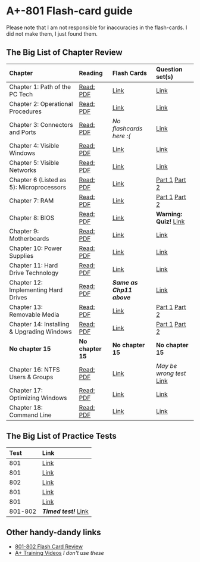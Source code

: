 A+-801 Flash-card guide
=================

Please note that I am not responsible for inaccuracies in the flash-cards. I did not make them, I just found them.


## The Big List of Chapter Review

| Chapter | Reading | Flash Cards | Question set(s) |
|:--------|:--------|:------------|:-----|
|Chapter 1: Path of the PC Tech|[Read: PDF](https://drive.google.com/open?id=0B0o4pGbpmvpFLWpkUWVMYVFEak0&authuser=0)|[Link](https://quizlet.com/85311626/comptia-book-quiz-flash-cards/)|[Link](http://goo.gl/forms/G09s264W15)|
|Chapter 2: Operational Procedures|[Read: PDF](https://drive.google.com/open?id=0B0o4pGbpmvpFalBsMWVwQ0w2QVE&authuser=0)|[Link](https://quizlet.com/58823770/tech-20-ch2-multi-choice-quiz-flash-cards/)|[Link](http://goo.gl/forms/TzFsqc8XhE)|
|Chapter 3: Connectors and Ports|[Read: PDF](https://drive.google.com/open?id=0B0o4pGbpmvpFNGtldVI3NjFUMlE&authuser=0)|*No flashcards here :(*|[Link](http://goo.gl/forms/bJnmfI95Vq)|
|Chapter 4: Visible Windows|[Read: PDF](https://drive.google.com/open?id=0B0o4pGbpmvpFcmphemxHRGc5bHc&authuser=0)|[Link](https://quizlet.com/7720101/understanding-windows-flash-cards/)|[Link](http://goo.gl/forms/1gFUJuMSzl)|
|Chapter 5: Visible Networks|[Read: PDF](https://drive.google.com/open?id=0B0o4pGbpmvpFbk50Y0xjOFdqcEk&authuser=0)|[Link](https://quizlet.com/28185929/chpater-5-visible-networks-flash-cards/)|[Link](http://goo.gl/forms/R2RJlfG3ak)|
|Chapter 6 (Listed as 5): Microprocessors|[Read: PDF](https://drive.google.com/open?id=0B0o4pGbpmvpFTXdfVWJoeExqa3M&authuser=0)|[Link](https://quizlet.com/28190152/chapter-6-microprocessors-flash-cards/)|[Part 1](http://goo.gl/forms/1OIV6Ytpcb) [Part 2](http://goo.gl/forms/C2Xl0JM9EH)|
|Chapter 7: RAM|[Read: PDF](https://drive.google.com/open?id=0B0o4pGbpmvpFQ1U3Mi1IV2pvZTQ&authuser=0)|[Link](https://quizlet.com/28082435/chapter-7-ram-flash-cards/)|[Part 1](http://goo.gl/forms/e2X6O1oJHd) [Part 2](http://goo.gl/forms/1mE9weo7Be)|
|Chapter 8: BIOS|[Read: PDF](https://drive.google.com/open?id=0B0o4pGbpmvpFT1dGTlpXaHZPd00&authuser=0)|[Link](https://quizlet.com/28439389/chapter-8-bios-flash-cards/)|**Warning: Quiz!** [Link](http://goo.gl/forms/Sa1yP6jZ3T)|
|Chapter 9: Motherboards|[Read: PDF](https://drive.google.com/open?id=0B0o4pGbpmvpFb2xwYU9Iczd3TE0&authuser=0)|[Link](https://quizlet.com/32002876/motherboard-retake-flash-cards/)|[Link](http://goo.gl/forms/kNPyH3jnp0)|
|Chapter 10: Power Supplies|[Read: PDF](https://drive.google.com/open?id=0B0o4pGbpmvpFbTBfakR0RFA0TTA&authuser=0)|[Link](https://quizlet.com/18527227/a-chap-10-power-supplies-flash-cards/)|[Link](http://goo.gl/forms/sq54jEFKPO)|
|Chapter 11: Hard Drive Technology|[Read: PDF](https://drive.google.com/open?id=0B0o4pGbpmvpFNTFRTDZzOFVQdm8&authuser=0)|[Link](https://quizlet.com/64491635/hard-drive-flash-cards/)|[Link](http://goo.gl/forms/cTw7AQkz9j)|
|Chapter 12: Implementing Hard Drives|[Read: PDF](https://drive.google.com/open?id=0B0o4pGbpmvpFUWhxYlROTE5LUnc&authuser=0)|***Same as Chp11 above***|[Link](http://goo.gl/forms/zX1z5Hkwej)
|Chapter 13: Removable Media|[Read: PDF](https://drive.google.com/open?id=0B0o4pGbpmvpFR1M5eWRNS0ZVVmc&authuser=0)|[Link](https://quizlet.com/14982787/chapter-13-flash-cards/)|[Part 1](http://goo.gl/forms/WG2FNHIXzw) [Part 2](http://goo.gl/forms/p4GipGtXtg)|
|Chapter 14: Installing & Upgrading Windows|[Read: PDF](https://drive.google.com/open?id=0B0o4pGbpmvpFd1RCdGd1dVdPYWs&authuser=0)|[Link](https://quizlet.com/58258659/installing-windows-flash-cards/)|[Part 1](http://goo.gl/forms/FRNJHf8KZW) [Part 2](http://goo.gl/forms/d1ymro2LJQ)|
|**No chapter 15**|**No chapter 15**|**No chapter 15**|**No chapter 15**|
|Chapter 16: NTFS Users & Groups|[Read: PDF](https://drive.google.com/open?id=0B0o4pGbpmvpFbC01dWZ2elUtSGs&authuser=0)|[Link](https://quizlet.com/20773138/chapter-16-review-ntfsusers-and-groups-flash-cards/)|*May be wrong test* [Link](http://goo.gl/forms/LyeGdSoUWk)|
|Chapter 17: Optimizing Windows|[Read: PDF](https://drive.google.com/open?id=0B0o4pGbpmvpFcDZWdV83M0J1RUE&authuser=0)|[Link](https://quizlet.com/21214241/chapter-17-maintaining-and-optimizing-windows-flash-cards/)|[Link](http://goo.gl/forms/sppqsfTMlD)
|Chapter 18: Command Line|[Read: PDF](https://drive.google.com/open?id=0B0o4pGbpmvpFV1VXVnVmTkJnUlE&authuser=0)|[Link](https://quizlet.com/88021918/chapter-18-working-with-the-command-line-interface-flash-cards/)|[Link](https://docs.google.com/a/concordnhschools.net/forms/d/1C_XIuh0D2wdDkpdwaHp8kjelL_sE288wNqClTBNo1CQ/viewform?hr_submission=ChQIgMSTWxINCOzPx8MBEgUIzJjHXBAB&authuser=0)|

## The Big List of Practice Tests

|Test|Link|
|:---|:---|
|801|[Link](http://www.examcompass.com/comptia-a-plus-practice-test-1-exam-220-801)|
|801|[Link](https://crucialexams.com/study/tests/220-801/comptia-a-plus-220-801-test-1)|
|802|[Link](https://crucialexams.com/study/tests/220-802/comptia-a-plus-220-802-test-1)|
|801|[Link](http://goo.gl/IJEGl7)|
|801|[Link](https://www.4tests.com/core)
|801-802|***Timed test!*** [Link](http://www.proprofs.com/certification/comptia/a-plus/exams/HW-E1/exam.shtml)|

## Other handy-dandy links

* [801-802 Flash Card Review](https://quizlet.com/9522789/a-multiple-choice-test-questions-flash-cards/)
* [A+ Training Videos](https://www.youtube.com/playlist?list=PLG49S3nxzAnnmMVTdd4v4ryJ7_qoQCrF4) *I don't use these*
